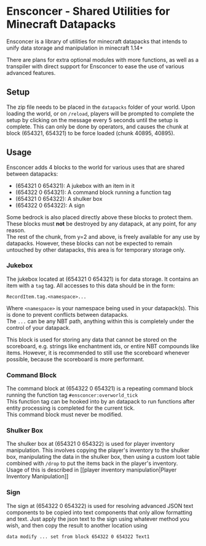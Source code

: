 # Ensconcer - Shared Utilities for Minecraft Datapacks
Ensconcer is a library of utilities for minecraft datapacks that intends to unify data storage and manipulation in minecraft 1.14+

There are plans for extra optional modules with more functions, as well as a transpiler with direct support for Ensconcer to ease the use of various advanced features.

## Setup
The zip file needs to be placed in the `datapacks` folder of your world. Upon loading the world, or on `/reload`, players will be prompted to complete the setup by clicking on the message every 5 seconds until the setup is complete. This can only be done by operators, and causes the chunk at block (654321, 654321) to be force loaded (chunk 40895, 40895).

## Usage
Ensconcer adds 4 blocks to the world for various uses that are shared between datapacks:
- (654321 0 654321): A jukebox with an item in it
- (654322 0 654321): A command block running a function tag
- (654321 0 654322): A shulker box
- (654322 0 654322): A sign

Some bedrock is also placed directly above these blocks to protect them.  
These blocks must **not** be destroyed by any datapack, at any point, for any reason.  
The rest of the chunk, from y=2 and above, is freely available for any use by datapacks. However, these blocks can not be expected to remain untouched by other datapacks, this area is for temporary storage only.

### Jukebox
The jukebox located at (654321 0 654321) is for data storage. It contains an item with a `tag` tag. All accesses to this data should be in the form:
```
RecordItem.tag.<namespace>...
```
Where `<namespace>` is your namespace being used in your datapack(s). This is done to prevent conflicts between datapacks.  
The `...` can be any NBT path, anything within this is completely under the control of your datapack.

This block is used for storing any data that cannot be stored on the scoreboard, e.g. strings like enchantment ids, or entire NBT compounds like items. However, it is recommended to still use the scoreboard whenever possible, because the scoreboard is more performant.

### Command Block
The command block at (654322 0 654321) is a repeating command block running the function tag `#ensconcer:overworld_tick`  
This function tag can be hooked into by an datapack to run functions after entity processing is completed for the current tick.  
This command block must never be modified.

### Shulker Box
The shulker box at (654321 0 654322) is used for player inventory manipulation. This involves copying the player's inventory to the shulker box, manipulating the data in the shulker box, then using a custom loot table combined with `/drop` to put the items back in the player's inventory.  
Usage of this is described in [[player inventory manipulation|Player Inventory Manipulation]]

### Sign
The sign at (654322 0 654322) is used for resolving advanced JSON text components to be copied into text components that only allow formatting and text.
Just apply the json text to the sign using whatever method you wish, and then copy the result to another location using
```
data modify ... set from block 654322 0 654322 Text1
```